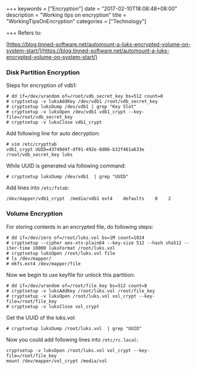 +++
keywords = ["Encryption"]
date = "2017-02-10T18:08:48+08:00"
description = "Working tips on encryption"
title = "WorkingTipsOnEncryption"
categories = ["Technology"]

+++
Refers to:    

[https://blog.tinned-software.net/automount-a-luks-encrypted-volume-on-system-start/](https://blog.tinned-software.net/automount-a-luks-encrypted-volume-on-system-start/)    

### Disk Partition Encryption
Steps for encryption of vdb1:    

```
# dd if=/dev/urandom of=/root/vdb_secret_key bs=512 count=8
# cryptsetup -v luksAddKey /dev/vdb1 /root/vdb_secret_key
# cryptsetup luksDump /dev/vdb1 | grep "Key Slot"
# cryptsetup -v luksOpen /dev/vdb1 vdb1_crypt --key-file=/root/vdb_secret_key 
# cryptsetup -v luksClose vdb1_crypt
```
Add following line for auto decryption:    

```
# vim /etc/crypttab
vdb1_crypt UUID=43740d4f-df91-492e-8d06-b32f461a633e /root/vdb_secret_key luks
```
While UUID is generated via following command:    

```
# cryptsetup luksDump /dev/vdb1  | grep "UUID"
```
Add lines into `/etc/fstab`:    

```
/dev/mapper/vdb1_crypt	/media/vdb1	ext4	defaults	0	 2
```

### Volume Encryption
For storing contents in an encrypted file, do following steps:    

```
# dd if=/dev/zero of=/root/luks.vol bs=1M count=1024
# cryptsetup --cipher aes-xts-plain64 --key-size 512 --hash sha512 --iter-time 10000 luksFormat /root/luks.vol
# cryptsetup luksOpen /root/luks.vol file
# ls /dev/mapper/
# mkfs.ext4 /dev/mapper/file
```
Now we begin to use keyfile for unlock this partition:    

```
# dd if=/dev/urandom of=/root/file_key bs=512 count=8
# cryptsetup -v luksAddKey /root/luks.vol /root/file_key
# cryptsetup -v luksOpen /root/luks.vol vol_crypt --key-file=/root/file_key 
# cryptsetup -v luksClose vol_crypt
```
Get the UUID of the luks.vol:    

```
# cryptsetup luksDump /root/luks.vol  | grep "UUID"
```
Now you could add following lines into `/etc/rc.local`:    

```
cryptsetup -v luksOpen /root/luks.vol vol_crypt --key-file=/root/file_key
mount /dev/mapper/vol_crypt /media/vol
```
